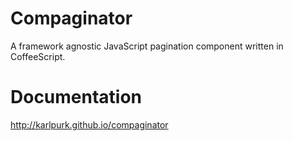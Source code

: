 Compaginator
=================

A framework agnostic JavaScript pagination component written in CoffeeScript.

Documentation
=================
http://karlpurk.github.io/compaginator
